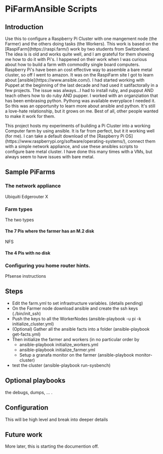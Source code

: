 <H1>PiFarmAnsible Scripts</H1>   

## Introduction

<p>Use this to configure a Raspberry Pi Cluster with one mangement node (the Farmer) and the others doing tasks (the Workers).
This work is based on the [RaspiFarm](https://raspi.farm/) work by two students from Switzerland.   The idea is is old and works quite
well, and I am grateful for them showing me how to do it with Pi's.   I happened on their work when I was curious about how to build a farm with commodity single board computers. Raspberry Pi's have been an cost effective way to assemble a bare metal cluster, so off I went to amazon. It was on the RaspiFarm site I got to learn about [ansible](https://www.ansible.com/).  I had started working with Puppet at the beginning of the last decade and had used it satifactorally in a few projects.  The issue was always...I had to install ruby, and pupput AND teach others how to do ruby AND pupper.   I worked with an organziation that has been embrasing python. Pythong was available everyplace I needed it. So this was an opportunity to learn more about ansible and python.  It's still a love-hate relationship, but it grows on me.  Best of all, other people wanted to make it work for them.</p>

<p>This project hosts my experiments of building a Pi Cluster into a working Computer farm by using ansible.  It is far from perfect, but it it working well (for me).  I can take a default download of the [Raspberry Pi OS](https://www.raspberrypi.org/software/operating-systems/), connect them with a simple network appliance, and use these ansibles scripts to configure bare metal cluster.  I have done this many times with a VMs, but always seem to have issues with bare metal.</p>

## Sample PiFarms

###  The network appliance

Ubiquiti Edgerouter X

###  Farm types

The two types

####  The 7 Pis where the farmer has an M.2 disk

NFS

####  The 4 Pis with no disk

### Configuring you home router hints.

Pfsense instructions

## Steps
- Edit the farm.yml to set infrastructure variables. (details pending)
- On the Farmer node download ansible and create the ssh keys  (./bin/init_ssh)
- Push the keys to all the  WorkerNodes  (ansible-playbook -u pi -k initialize_cluster.yml)
- (Optional) Gather all the ansible facts into a folder (ansible-playbook get-facts.yml)
- Then initialize the farmer and workers (in no particular order by
  - ansible-playbook initialize_workers.yml
  - ansible-playbook initialize_farmer.yml
  - Setup a granafa monitor on the farmer (ansible-playbook monitor-cluster)
- test the cluster (ansible-playbook  run-sysbench)

## Optional playbooks

the debugs, dumps, ... .

## Configuration

This will be high level and break into deeper details

## Future work


More later, this is starting the documention off.
